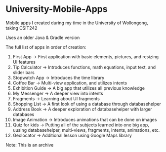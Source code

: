 # University-Mobile-Apps
Mobile apps I created during my time in the University of Wollongong, taking CSIT242

Uses an older Java & Gradle version

The full list of apps in order of creation:
1. First App -> First application with basic elements, pictures, and resizing UI features
2. Tip Calculator -> Introduces functions, math equations, input text, and slider bars
3. Stopwatch App -> Introduces the time library
4. Coffee Bar -> Multi-view application, and utilizes intents
5. Exhibition Guide -> A big app that utilizes all previous knowledge
6. My Messenger -> A deeper view into intents
7. Fragments -> Learning about UI fragments
8. Shopping List -> A first look of using a database through databasehelper
9. Address Book -> A deeper exploration of databasehelper with larger databases
10. Image Animation -> Introduces animations that can be done on images
11. Quiz for kids -> Putting all of the subjects learned into one big app, uusing databasehelper, multi-views, fragments, intents, animations, etc.
12. Geolocator -> Additional lesson using Google Maps library

Note:
This is an archive
